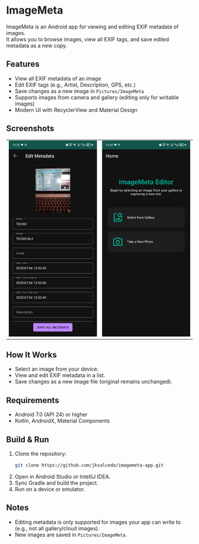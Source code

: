 # ImageMeta

ImageMeta is an Android app for viewing and editing EXIF metadata of images.  
It allows you to browse images, view all EXIF tags, and save edited metadata as a new copy.

## Features

- View all EXIF metadata of an image
- Edit EXIF tags (e.g., Artist, Description, GPS, etc.)
- Save changes as a new image in `Pictures/ImageMeta`
- Supports images from camera and gallery (editing only for writable images)
- Modern UI with RecyclerView and Material Design

## Screenshots

<table>
  <tr>
    <td><img src="SCREENSHOTS/1.png" width="300"/></td>
    <td><img src="SCREENSHOTS/2.png" width="300"/></td>
  </tr>
</table>

## How It Works

- Select an image from your device.
- View and edit EXIF metadata in a list.
- Save changes as a new image file (original remains unchanged).

## Requirements

- Android 7.0 (API 24) or higher
- Kotlin, AndroidX, Material Components

## Build & Run

1. Clone the repository:
   ```bash
   git clone https://github.com/jksalcedo/imagemeta-app.git
   ```
2. Open in Android Studio or IntelliJ IDEA.
3. Sync Gradle and build the project.
4. Run on a device or emulator.

## Notes

- Editing metadata is only supported for images your app can write to (e.g., not all gallery/cloud images).
- New images are saved in `Pictures/ImageMeta`.

